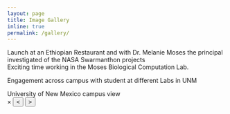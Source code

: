 ```yaml
---
layout: page
title: Image Gallery
inline: true
permalink: /gallery/
---
```


<div class="row">
    <div class="col-sm mt-3 mt-md-0">
        <img class="gallery-img img-fluid rounded z-depth-1" src="{{ '/assets/img/image3.jpg' | relative_url }}" alt="" title="lunch at Ethiopian Researent at Ann Arbor, Michigan"/>
    </div>
</div>
<div class="caption">
    Launch at an Ethiopian Restaurant and with Dr. Melanie Moses the principal investigated of the NASA Swarmanthon projects
</div>
<div class="row">
    <div class="col-sm mt-3 mt-md-0">
        <img class="gallery-img img-fluid rounded z-depth-1" src="{{ '/assets/img/image6.jpg' | relative_url }}" alt="" title="Explaining similar triangle concept"/>
    </div>
    <div class="col-sm mt-3 mt-md-0">
        <img class="gallery-img img-fluid rounded z-depth-1" src="{{ '/assets/img/image7.jpg' | relative_url }}" alt="" title="My desk at Biological Computation Lab UNM"/>
    </div>
</div>
<div class="caption">
    Exciting time working in the Moses Biological Computation Lab.
</div>

Engagement across campus with student at different Labs in UNM

<div class="row justify-content-sm-center">
  <div class="col-sm mt-3 mt-md-0">
        <img class="gallery-img img-fluid rounded z-depth-1" src="{{ '/assets/img/image8.jpg' | relative_url }}" alt="" title="At the tip of a mountain"/>
  </div>

  <div class="col-sm mt-3 mt-md-0">
      <img class="gallery-img img-fluid rounded z-depth-1" src="{{ '/assets/img/image1.jpg' | relative_url }}" alt="" title="Mountain claiming with Manu"/>
  </div>
</div>

<div class="row justify-content-sm-center">
    <div class="col-sm mt-3 mt-md-0">
        <img class="gallery-img img-fluid rounded z-depth-1" src="{{ '/assets/img/image5.jpg' | relative_url }}" alt="" title="Dinnar with fellow lab meets"/>
    </div>
    <div class="col-sm mt-3 mt-md-0">
        <img class="gallery-img img-fluid rounded z-depth-1" src="{{ '/assets/img/image2.jpg' | relative_url }}" alt="" title="visiting University of Michigan Campus"/>
    </div>
</div>

<div class="row justify-content-sm-center">
    <div class="col-sm mt-3 mt-md-0">
        <img class="gallery-img img-fluid rounded z-depth-1" src="{{ '/assets/img/image4.jpg' | relative_url }}" alt="" title="UNM campus"/>
    </div>
    <div class="col-sm mt-3 mt-md-0">
        <img class="gallery-img img-fluid rounded z-depth-1" src="{{ '/assets/img/image9.jpg' | relative_url }}" alt="" title="Summer Internship Morning"/>
    </div>
</div>

<div class="caption">
    University of New Mexico campus view
</div>

<!-- The Modal -->
<div id="myModal" class="modal">
  <span class="slider-button close">&times;</span>
  <button class="slider-button slider-button-prev" aria-label="Previous">&lt;</button>
  <button class="slider-button slider-button-next" aria-label="Next">&gt;</button>
  <img class="modal-content" id="img01" alt="">
  <div id="caption"></div>
</div>

